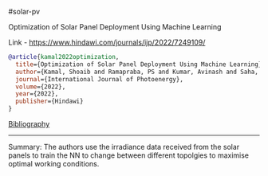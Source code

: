 \#solar-pv

Optimization of Solar Panel Deployment Using Machine Learning

Link - https://www.hindawi.com/journals/ijp/2022/7249109/

````bibtex
@article{kamal2022optimization,
  title={Optimization of Solar Panel Deployment Using Machine Learning},
  author={Kamal, Shoaib and Ramapraba, PS and Kumar, Avinash and Saha, Bikash Chandra and Lakshminarayana, M and Sanal Kumar, S and Gopalan, Anitha and Erko, Kuma Gowwomsa},
  journal={International Journal of Photoenergy},
  volume={2022},
  year={2022},
  publisher={Hindawi}
}
````

[Bibliography](../Bibliography.md)

---

Summary: The authors use the irradiance data received from the solar panels to train the NN to change between different topolgies to maximise optimal working conditions.
